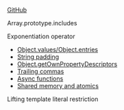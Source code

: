 [GitHub](https://github.com/tc39/proposals/blob/master/finished-proposals.md)

Array.prototype.includes

Exponentiation operator	

* [Object.values/Object.entries](https://github.com/tc39/proposal-object-values-entries)
* [String padding](https://github.com/tc39/proposal-string-pad-start-end)
* [Object.getOwnPropertyDescriptors](https://github.com/tc39/proposal-object-getownpropertydescriptors)
* [Trailing commas](https://github.com/tc39/proposal-trailing-function-commas)
* [Async functions](https://github.com/tc39/ecmascript-asyncawait)
* [Shared memory and atomics](https://github.com/tc39/ecmascript_sharedmem)

Lifting template literal restriction	